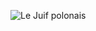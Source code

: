 ![Le Juif polonais](https://upload.wikimedia.org/wikipedia/commons/thumb/3/3e/Portrett_av_Bj%C3%B8rnstjerne_Bj%C3%B8rnson%2C_1909_-_no-nb_digifoto_20150129_00043_bldsa_BB0791_-_Restoration.jpg/250px-Portrett_av_Bj%C3%B8rnstjerne_Bj%C3%B8rnson%2C_1909_-_no-nb_digifoto_20150129_00043_bldsa_BB0791_-_Restoration.jpg)